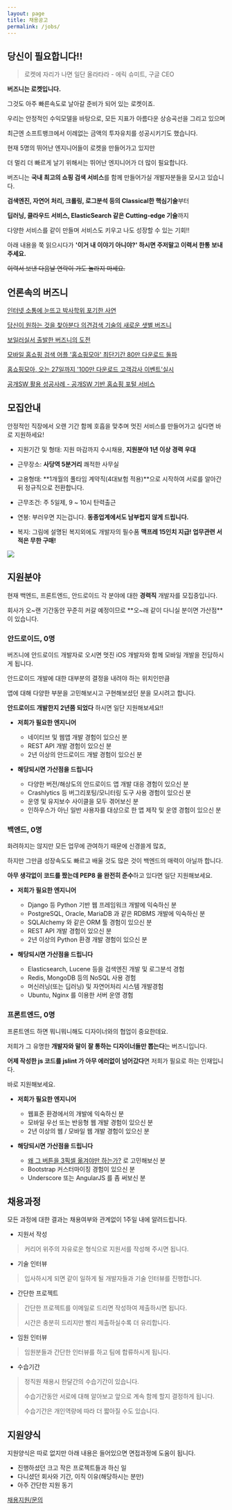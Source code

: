 ```yaml
---
layout: page
title: 채용공고
permalink: /jobs/
---
```


## 당신이 필요합니다!!

> 로켓에 자리가 나면 일단 올라타라 - 에릭 슈미트, 구글 CEO

**버즈니는 로켓입니다.**

그것도 아주 빠른속도로 날아갈 준비가 되어 있는 로켓이죠.

우리는 안정적인 수익모델을 바탕으로, 모든 지표가 아름다운 상승곡선을 그리고 있으며

최근엔 소프트뱅크에서 이례없는 금액의 투자유치를 성공시키기도 했습니다.

현재 5명의 뛰어난 엔지니어들이 로켓을 만들어가고 있지만

더 멀리 더 빠르게 날기 위해서는 뛰어난 엔지니어가 더 많이 필요합니다.

버즈니는 **국내 최고의 쇼핑 검색 서비스**를 함께 만들어가실 개발자분들을 모시고 있습니다.

**검색엔진, 자연어 처리, 크롤링, 로그분석 등의 Classical한 핵심기술**부터

**딥러닝, 클라우드 서비스, ElasticSearch 같은 Cutting-edge 기술**까지

다양한 서비스를 같이 만들며 서비스도 키우고 나도 성장할 수 있는 기회!!

아래 내용을 쭉 읽으시다가 **'이거 내 이야기 아니야?' 하시면 주저말고 이력서 한통 보내주세요.**

<strike>이력서 보낸 다음날 연락이 가도 놀라지 마세요.</strike>


## 언론속의 버즈니

[인터넷 소통에 눈뜨고 박사학위 포기한 사연](http://www.mt.co.kr/view/mtview.php?type=1&no=2011112414483555185&outlink=1)

[당신이 원하는 것을 찾아분다 의견검색 기술의 새로운 샛별 버즈니](http://www.ddaily.co.kr/news/article.html?no=100846)

[보일러실서 출발한 버즈니의 도전](http://www.bloter.net/archives/146337)

[모바일 홈쇼핑 검색 어플 '홈쇼핑모아' 최단기간 80만 다운로드 돌파](http://economy.hankooki.com/lpage/entv/201412/e2014121616330694210.htm)

[홈쇼핑모아, 오는 27일까지 '100만 다운로드 고객감사 이벤트'실시](http://mbn.mk.co.kr/pages/news/newsView.php?category=mbn00013&news_seq_no=2211926)

[공개SW 활용 성공사례 - 공개SW 기반 홈쇼핑 포털 서비스](http://www.oss.kr/oss_repository10/618097)


## 모집안내

안정적인 직장에서 오랜 기간 함께 호흡을 맞추며 멋진 서비스를 만들어가고 싶다면 바로 지원하세요!

* 지원기간 및 형태: 지원 마감까지 수시채용, **지원분야 1년 이상 경력 우대**

* 근무장소: **사당역 5분거리** 쾌적한 사무실

* 고용형태: **1개월의 풀타임 계약직(4대보험 적용)**으로 시작하여 서로를 알아간뒤 정규직으로 전환합니다.

* 근무조건: 주 5일제, 9 ~ 10시 탄력출근

* 연봉: 부러우면 지는겁니다. **동종업계에서도 남부럽지 않게 드립니다.**

* 복지: 그림에 설명된 복지외에도 개발자의 필수품 **맥프레 15인치 지급! 업무관련 서적은 무한 구매!**


<img src="/images/jobs.jpg"/>



## 지원분야

현재 백엔드, 프론트엔드, 안드로이드 각 분야에 대한 **경력직** 개발자를 모집중입니다.

회사가 오~랜 기간동안 꾸준히 커갈 예정이므로 **오~래 같이 다니실 분이면 가산점**이 있습니다.


### 안드로이드, 0명 

버즈니에 안드로이드 개발자로 오시면 멋진 iOS 개발자와 함께 모바일 개발을 전담하시게 됩니다.

안드로이드 개발에 대한 대부분의 결정을 내려야 하는 위치인만큼 

앱에 대해 다양한 부분을 고민해보시고 구현해보셨던 분을 모시려고 합니다.

**안드로이드 개발한지 2년쯤 되었다** 하시면 일단 지원해보세요!!

* **저희가 필요한 엔지니어**
    - 네이티브 및 웹앱 개발 경험이 있으신 분
    - REST API 개발 경험이 있으신 분
    - 2년 이상의 안드로이드 개발 경험이 있으신 분

* **해당되시면 가산점을 드립니다**
    - 다양한 버전/해상도의 안드로이드 앱 개발 대응 경험이 있으신 분
    - Crashlytics 등 버그리포팅/모니터링 도구 사용 경험이 있으신 분
    - 운영 및 유지보수 사이클을 모두 겪어보신 분
    - 인하우스가 아닌 일반 사용자를 대상으로 한 앱 제작 및 운영 경험이 있으신 분


### 백엔드, 0명

화려하지는 않지만 모든 업무에 관여하기 때문에 신경쓸게 많죠,

하지만 그만큼 성장속도도 빠르고 배울 것도 많은 것이 백엔드의 매력이 아닐까 합니다.

**아무 생각없이 코드를 짰는데 PEP8 을 완전히 준수**하고 있다면 일단 지원해보세요.

* **저희가 필요한 엔지니어**
    - Django 등 Python 기반 웹 프레임워크 개발에 익숙하신 분
    - PostgreSQL, Oracle, MariaDB 과 같은 RDBMS 개발에 익숙하신 분
    - SQLAlchemy 와 같은 ORM 툴 경험이 있으신 분
    - REST API 개발 경험이 있으신 분
    - 2년 이상의 Python 환경 개발 경험이 있으신 분

* **해당되시면 가산점을 드립니다**
    - Elasticsearch, Lucene 등을 검색엔진 개발 및 로그분석 경험
    - Redis, MongoDB 등의 NoSQL 사용 경험
    - 머신러닝(또는 딥러닝) 및 자연어처리 시스템 개발경험
    - Ubuntu, Nginx 를 이용한 서버 운영 경험


### 프론트엔드, 0명

프론트엔드 하면 뭐니뭐니해도 디자이너와의 협업이 중요한데요.

저희가 그 유명한 **개발자와 말이 잘 통하는 디자이너들만 뽑는다**는 버즈니입니다. 

**어제 작성한 js 코드를 jslint 가 아무 에러없이 넘어갔다**면 저희가 필요로 하는 인재입니다.

바로 지원해보세요.

* **저희가 필요한 엔지니어**
    - 웹표준 환경에서의 개발에 익숙하신 분
    - 모바일 우선 또는 반응형 웹 개발 경험이 있으신 분
    - 2년 이상의 웹 / 모바일 웹 개발 경험이 있으신 분

* **해당되시면 가산점을 드립니다**
    - [왜 그 버튼을 3픽셀 옮겨야만 하는가?](http://ppss.kr/archives/21322) 로 고민해보신 분 
    - Bootstrap 커스터마이징 경험이 있으신 분
    - Underscore 또는 AngularJS 를 좀 써보신 분


## 채용과정

모든 과정에 대한 결과는 채용여부와 관계없이 1주일 내에 알려드립니다.

 - 지원서 작성

  > 커리어 위주의 자유로운 형식으로 지원서를 작성해 주시면 됩니다.

 - 기술 인터뷰

  > 입사하시게 되면 같이 일하게 될 개발자들과 기술 인터뷰를 진행합니다.

 - 간단한 프로젝트

  > 간단한 프로젝트를 이메일로 드리면 작성하여 제출하시면 됩니다. 
  >
  > 시간은 충분히 드리지만 빨리 제출하실수록 더 유리합니다.

 - 임원 인터뷰

  > 임원분들과 간단한 인터뷰를 하고 팀에 합류하시게 됩니다.

 - 수습기간

  > 정직원 채용시 한달간의 수습기간이 있습니다.
  >
  > 수습기간동안 서로에 대해 알아보고 앞으로 계속 함께 할지 결정하게 됩니다.
  >
  > 수습기간은 개인역량에 따라 더 짧아질 수도 있습니다.


## 지원양식

지원양식은 따로 없지만 아래 내용은 들어있으면 면접과정에 도움이 됩니다.

 * 진행하셨던 크고 작은 프로젝트들과 하신 일
 * 다니셨던 회사와 기간, 이직 이유(해당하시는 분만)
 * 아주 간단한 지원 동기


<div class="post-footer">
    <div class="container">
        <div class="back-btn">
            <a href="mailto:recruit@buzzni.com">채용지원/문의</a>
        </div>
    </div>
</div>
